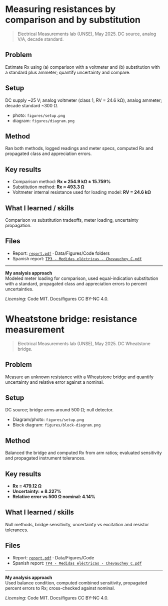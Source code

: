 # Measuring resistances by comparison and by substitution

> Electrical Measurements lab (UNSE), May 2025. DC source, analog V/A, decade standard.

## Problem
Estimate Rx using (a) comparison with a voltmeter and (b) substitution with a standard plus ammeter; quantify uncertainty and compare.

## Setup
DC supply ~25 V; analog voltmeter (class 1, RV = 24.6 kΩ), analog ammeter; decade standard ~300 Ω.  
- photo: `figures/setup.png`  
- diagram: `figures/diagram.png`

## Method
Ran both methods, logged readings and meter specs, computed Rx and propagated class and appreciation errors.

## Key results
- Comparison method: **Rx ≈ 254.9 kΩ ± 15.759%**
- Substitution method: **Rx ≈ 493.3 Ω**
- Voltmeter internal resistance used for loading model: **RV = 24.6 kΩ**

## What I learned / skills
Comparison vs substitution tradeoffs, meter loading, uncertainty propagation.

## Files
- Report: [`report.pdf`](report.pdf) · Data/Figures/Code folders  
- Spanish report: [`TP3 - Medidas eléctricas - Chevauchey C.pdf`](es/TP3%20-%20Medidas%20el%C3%A9ctricas%20-%20Chevauchey%20C.pdf)

---

**My analysis approach**  
Modeled meter loading for comparison, used equal-indication substitution with a standard, propagated class and appreciation errors to percent uncertainties.

*Licensing*: Code MIT. Docs/figures CC BY-NC 4.0.
# Wheatstone bridge: resistance measurement

> Electrical Measurements lab (UNSE), May 2025. DC Wheatstone bridge.

## Problem
Measure an unknown resistance with a Wheatstone bridge and quantify uncertainty and relative error against a nominal.

## Setup
DC source; bridge arms around 500 Ω; null detector.  
- Diagram/photo: `figures/setup.png`  
- Block diagram: `figures/block-diagram.png`

## Method
Balanced the bridge and computed Rx from arm ratios; evaluated sensitivity and propagated instrument tolerances.

## Key results
- **Rx = 479.12 Ω**
- **Uncertainty: ± 8.227%**
- **Relative error vs 500 Ω nominal: 4.14%**

## What I learned / skills
Null methods, bridge sensitivity, uncertainty vs excitation and resistor tolerances.

## Files
- Report: [`report.pdf`](report.pdf) · Data/Figures/Code  
- Spanish report: [`TP4 - Medidas eléctricas - Chevauchey C.pdf`](es/TP4%20-%20Medidas%20el%C3%A9ctricas%20-%20Chevauchey%20C.pdf)

---

**My analysis approach**  
Used balance condition, computed combined sensitivity, propagated percent errors to Rx; cross-checked against nominal.

*Licensing*: Code MIT. Docs/figures CC BY-NC 4.0.
